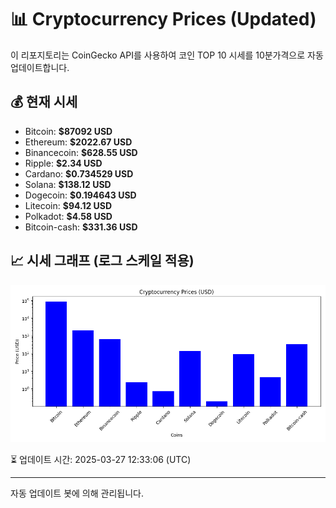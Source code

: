 
# 📊 Cryptocurrency Prices (Updated)

이 리포지토리는 CoinGecko API를 사용하여 코인 TOP 10 시세를 10분가격으로 자동 업데이트합니다.

## 💰 현재 시세
- Bitcoin: **$87092 USD**
- Ethereum: **$2022.67 USD**
- Binancecoin: **$628.55 USD**
- Ripple: **$2.34 USD**
- Cardano: **$0.734529 USD**
- Solana: **$138.12 USD**
- Dogecoin: **$0.194643 USD**
- Litecoin: **$94.12 USD**
- Polkadot: **$4.58 USD**
- Bitcoin-cash: **$331.36 USD**

## 📈 시세 그래프 (로그 스케일 적용)
![Crypto Prices](crypto_prices.png)

⏳ 업데이트 시간: 2025-03-27 12:33:06 (UTC)

---
자동 업데이트 봇에 의해 관리됩니다.
